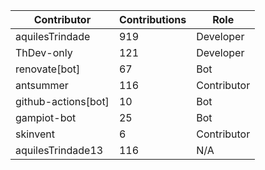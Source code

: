 | Contributor | Contributions | Role |
| ------------ | -------------- | ---- |
| aquilesTrindade | 919 | Developer |
| ThDev-only | 121 | Developer |
| renovate[bot] | 67 | Bot |
| antsummer | 116 | Contributor |
| github-actions[bot] | 10 | Bot |
| gampiot-bot | 25 | Bot |
| skinvent | 6 | Contributor |
| aquilesTrindade13 | 116 | N/A |
